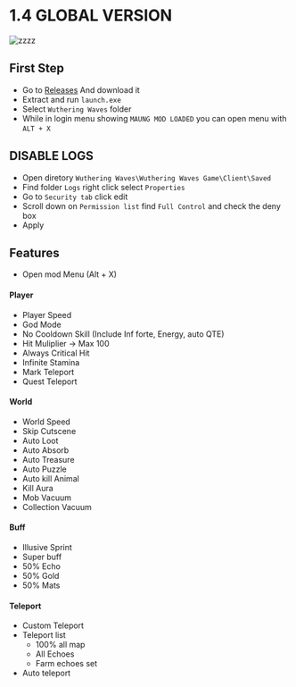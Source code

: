 # 1.4 GLOBAL VERSION
![zzzz](https://raw.githubusercontent.com/saefulbarkah/Maung-WW-Releases/refs/heads/main/menu.png)

## First Step
- Go to [Releases](https://github.com/saefulbarkah/fun-games/releases) And download it
- Extract and run `launch.exe`
- Select `Wuthering Waves` folder
- While in login menu showing `MAUNG MOD LOADED` you can open menu with `ALT + X`

## DISABLE LOGS
- Open diretory `Wuthering Waves\Wuthering Waves Game\Client\Saved`
- Find folder `Logs` right click select `Properties`
- Go to `Security tab` click edit
- Scroll down on `Permission list` find `Full Control` and check the deny box
- Apply

## Features
- Open mod Menu (Alt + X)

#### Player
- Player Speed
- God Mode
- No Cooldown Skill (Include Inf forte, Energy, auto QTE)
- Hit Muliplier -> Max 100
- Always Critical Hit
- Infinite Stamina
- Mark Teleport
- Quest Teleport

#### World
- World Speed
- Skip Cutscene
- Auto Loot
- Auto Absorb
- Auto Treasure
- Auto Puzzle
- Auto kill Animal
- Kill Aura
- Mob Vacuum
- Collection Vacuum

#### Buff
- Illusive Sprint
- Super buff
- 50% Echo
- 50% Gold
- 50% Mats

#### Teleport
- Custom Teleport
- Teleport list
   - 100% all map
   - All Echoes
   - Farm echoes set
- Auto teleport
